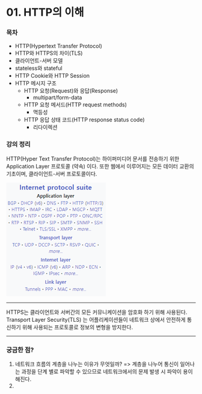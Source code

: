 # 01. HTTP의 이해

### 목차

* HTTP(Hypertext Transfer Protocol)
* HTTP와 HTTPS의 차이(TLS)
* 클라이언트-서버 모델
* stateless와 stateful
* HTTP Cookie와 HTTP Session
* HTTP 메시지 구조
  * HTTP 요청(Request)와 응답(Response)
    * multipart/form-data
  * HTTP 요청 메서드(HTTP request methods)
    * 멱등성
  * HTTP 응답 상태 코드(HTTP response status code)
    * 리다이렉션

### 강의 정리

HTTP(Hyper Text Transfer Protocol)는 하이퍼미디어 문서를 전송하기 위한 Application Layer 프로토콜 (약속) 이다.&#x20;
또한 웹에서 이루어지는 모든 데이터 교환의 기초이며, 클라이언트-서버 프로토콜이다. <br>

![](<../.gitbook/assets/image (1).png>)

<hr>

HTTPS는 클라이언트와 서버간의 모든 커뮤니케이션을 암호화 하기 위해 사용된다.
Transport Layer Security(TLS) 는 어플리케이션들이 네트워크 상에서 안전하게 통신하기 위해 사용되는 프로토콜로 정보의 변형을 방지한다.

<hr>

### 궁금한 점?
1. 네트워크 흐름의 계층을 나누는 이유가 무엇일까? 
=> 계층을 나누어 통신이 일어나는 과정을 단계 별로 파악할 수 있으므로 네트워크에서의 문제 발생 시 파악이 용이해진다.
2. 



